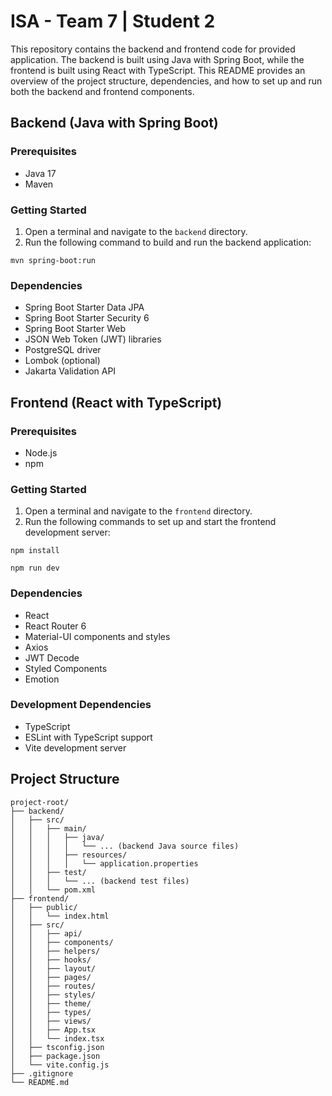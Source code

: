 # ISA - Team 7 | Student 2

This repository contains the backend and frontend code for provided application. The backend is built using Java with Spring Boot, while the frontend is built using React with TypeScript. This README provides an overview of the project structure, dependencies, and how to set up and run both the backend and frontend components.

## Backend (Java with Spring Boot)

### Prerequisites
- Java 17
- Maven

### Getting Started
1. Open a terminal and navigate to the `backend` directory.
2. Run the following command to build and run the backend application:

 ```shell
mvn spring-boot:run
```
### Dependencies
- Spring Boot Starter Data JPA
- Spring Boot Starter Security 6
- Spring Boot Starter Web
- JSON Web Token (JWT) libraries
- PostgreSQL driver
- Lombok (optional)
- Jakarta Validation API

## Frontend (React with TypeScript)

### Prerequisites
- Node.js
- npm

### Getting Started
1. Open a terminal and navigate to the `frontend` directory.
2. Run the following commands to set up and start the frontend development server:

 ```shell
npm install
```

```shell
npm run dev
```

### Dependencies
- React
- React Router 6
- Material-UI components and styles
- Axios
- JWT Decode
- Styled Components
- Emotion

### Development Dependencies
- TypeScript
- ESLint with TypeScript support
- Vite development server

## Project Structure

```plaintext
project-root/
├── backend/
│   ├── src/
│   │   ├── main/
│   │   │   ├── java/
│   │   │   │   └── ... (backend Java source files)
│   │   │   ├── resources/
│   │   │   │   └── application.properties
│   │   ├── test/
│   │   │   └── ... (backend test files)
│   │   └── pom.xml
├── frontend/
│   ├── public/
│   │   └── index.html
│   ├── src/
│   │   ├── api/
│   │   ├── components/
│   │   ├── helpers/
│   │   ├── hooks/
│   │   ├── layout/
│   │   ├── pages/
│   │   ├── routes/
│   │   ├── styles/
│   │   ├── theme/
│   │   ├── types/
│   │   ├── views/
│   │   ├── App.tsx
│   │   └── index.tsx
│   ├── tsconfig.json
│   ├── package.json
│   └── vite.config.js
├── .gitignore
└── README.md

```
